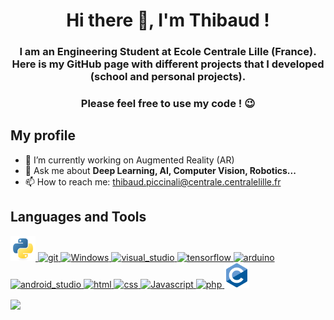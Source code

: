  
<h1 align="center">Hi there 👋, I'm Thibaud !</h1>
<h3 align="center">I am an Engineering Student at Ecole Centrale Lille (France). Here is my GitHub page with different projects that I developed (school and personal projects). </h3> 
<h3 align="center">Please feel free to use my code ! 😉 </h3>

## My profile

- 🔭 I’m currently working on Augmented Reality (AR)
- 💬 Ask me about **Deep Learning, AI, Computer Vision, Robotics...**
- 📫 How to reach me: thibaud.piccinali@centrale.centralelille.fr

## Languages and Tools

<p align="left">
  <a href="https://www.python.org" target="_blank" rel="noreferrer"> <img src="https://raw.githubusercontent.com/devicons/devicon/master/icons/python/python-original.svg" alt="python" width="40" height="40"/> </a>
    <a href="https://git-scm.com/" target="_blank" rel="noreferrer"> <img src="https://www.vectorlogo.zone/logos/git-scm/git-scm-icon.svg" alt="git" width="40" height="40"/> </a> 
    <a href="https://www.microsoft.com/windows" target="_blank" rel="noreferrer"> <img src="https://upload.wikimedia.org/wikipedia/commons/thumb/8/87/Windows_logo_-_2021.svg/1024px-Windows_logo_-_2021.svg.png" alt="Windows" width="40" height="40"/> </a>
   <a href="https://visualstudio.microsoft.com" target="_blank" rel="noreferrer"> <img src="https://upload.wikimedia.org/wikipedia/commons/thumb/9/9a/Visual_Studio_Code_1.35_icon.svg/2048px-Visual_Studio_Code_1.35_icon.svg.png" alt="visual_studio" width="40" height="40"/> </a>
  <a href="https://www.tensorflow.org" target="_blank" rel="noreferrer"> <img src="https://www.vectorlogo.zone/logos/tensorflow/tensorflow-icon.svg" alt="tensorflow" width="40" height="40"/> </a>
 <a href="https://www.arduino.cc/" target="_blank" rel="noreferrer"> <img src="https://cdn.worldvectorlogo.com/logos/arduino-1.svg" alt="arduino" width="40" height="40"/> </a> 
 <a href="https://developer.android.com/" target="_blank" rel="noreferrer"> <img src="https://1.bp.blogspot.com/-LgTa-xDiknI/X4EflN56boI/AAAAAAAAPuk/24YyKnqiGkwRS9-_9suPKkfsAwO4wHYEgCLcBGAsYHQ/s0/image9.png" alt="android_studio" width="40" height="40"/> </a> 
   <a href="https://www.w3schools.com/html/" target="_blank" rel="noreferrer"> <img src="https://upload.wikimedia.org/wikipedia/commons/thumb/6/61/HTML5_logo_and_wordmark.svg/768px-HTML5_logo_and_wordmark.svg.png" alt="html" width="40" height="40"/> </a>  
     <a href="https://www.w3schools.com/css/" target="_blank" rel="noreferrer"> <img src="https://upload.wikimedia.org/wikipedia/commons/thumb/d/d5/CSS3_logo_and_wordmark.svg/1452px-CSS3_logo_and_wordmark.svg.png" alt="css" width="30" height="40"/> </a>  
       <a href="https://www.w3schools.com/js/" target="_blank" rel="noreferrer"> <img src="https://upload.wikimedia.org/wikipedia/commons/thumb/b/ba/Javascript_badge.svg/946px-Javascript_badge.svg.png" alt="Javascript" width="40" height="40"/> </a>  
         <a href="https://www.w3schools.com/php/" target="_blank" rel="noreferrer"> <img src="https://upload.wikimedia.org/wikipedia/commons/thumb/2/27/PHP-logo.svg/2560px-PHP-logo.svg.png" alt="php" width="60" height="40"/> </a>   
  <a href="https://www.cprogramming.com/" target="_blank" rel="noreferrer"> <img src="https://raw.githubusercontent.com/devicons/devicon/master/icons/c/c-original.svg" alt="c" width="40" height="40"/> </a>  

   </p>

<a href="https://github.com/ThibaudPiccinali/github-readme-stats">
  <img align="center" src="https://github-readme-stats.vercel.app/api/top-langs/?username=ThibaudPiccinali&layout=compact" />
</a>
